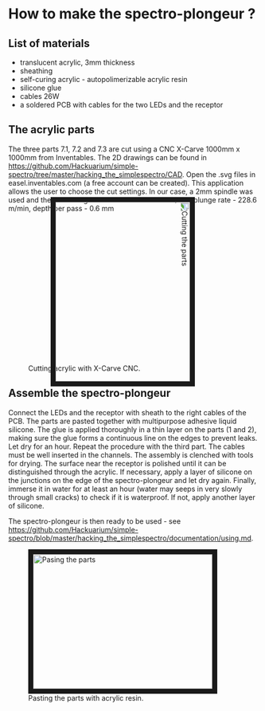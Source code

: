 # How to make the spectro-plongeur ?

## List of materials

- translucent acrylic, 3mm thickness
- sheathing
- self-curing acrylic - autopolimerizable acrylic resin
- silicone glue
- cables 26W 
- a soldered PCB with cables for the two LEDs and the receptor

## The acrylic parts

The three parts 7.1, 7.2 and 7.3 are cut using a CNC X-Carve 1000mm x 1000mm from Inventables. The 2D drawings can be found in https://github.com/Hackuarium/simple-spectro/tree/master/hacking_the_simplespectro/CAD. Open the .svg files in easel.inventables.com (a free account can be created). This application allows the user to choose the cut settings. In our case, a 2mm spindle was used and the cut settings were: feed rate - 635mm/min, plunge rate - 228.6 m/min, depth per pass - 0.6 mm

<figure>
<img src="https://github.com/Hackuarium/simple-spectro/blob/Test/hacking_the_simplespectro/images/cutting.jpg" 
alt="Cutting the parts" width="360" height="270" border="10" style="transform:rotate(90deg);"/>
<figcaption>Cutting acrylic with X-Carve CNC.</figcaption>
</figure>

## Assemble the spectro-plongeur

Connect the LEDs and the receptor with sheath to the right cables of the PCB. The parts are pasted together with multipurpose adhesive liquid silicone. The glue is applied thoroughly in a thin layer on the parts (1 and 2), making sure the glue forms a continuous line on the edges to prevent leaks. Let dry for an hour. Repeat the procedure with the third part. The cables must be well inserted in the channels. The assembly is clenched with tools for drying. The surface near the receptor is polished until it can be distinguished through the acrylic. If necessary, apply a layer of silicone on the junctions on the edge of the spectro-plongeur and let dry again. Finally, immerse it in water for at least an hour (water may seeps in very slowly through small cracks)  to check if it is waterproof. If not, apply another layer of silicone.

The spectro-plongeur is then ready to be used - see https://github.com/Hackuarium/simple-spectro/blob/master/hacking_the_simplespectro/documentation/using.md.

<figure>
<img src="https://github.com/Hackuarium/simple-spectro/blob/Test/hacking_the_simplespectro/images/pasting.jpg" 
alt="Pasing the parts" width="360" height="270" border="10" />
<figcaption>Pasting the parts with acrylic resin.</figcaption>
</figure>
